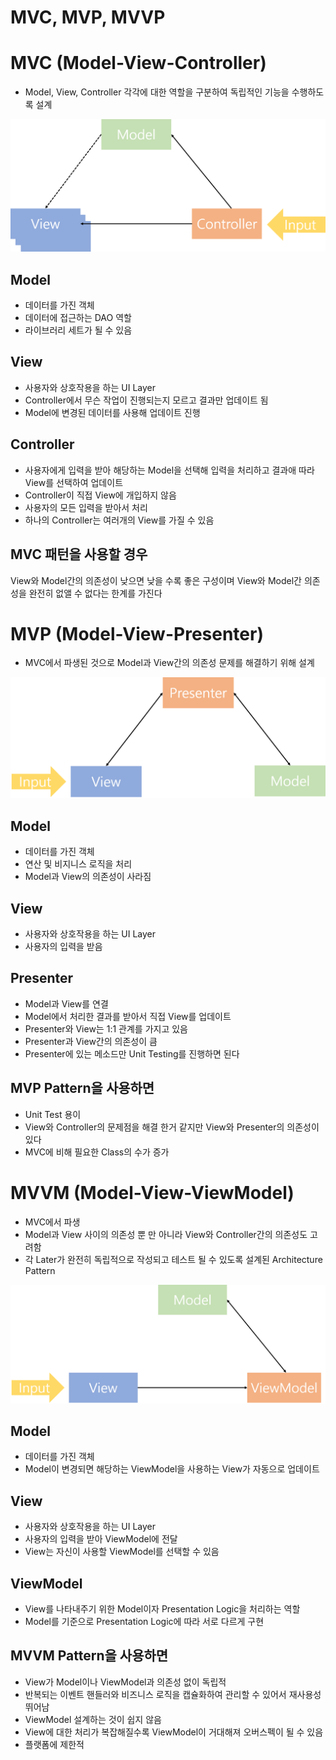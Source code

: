 ﻿# MVC, MVP, MVVP

# MVC (Model-View-Controller)
* Model, View, Controller 각각에 대한 역할을 구분하여 독립적인 기능을 수행하도록 설계

![MVC](https://github.com/KimBoWoon/Android-Practice/blob/master/MVP/MVC.png)

## Model
* 데이터를 가진 객체
* 데이터에 접근하는 DAO 역할
* 라이브러리 세트가 될 수 있음

## View
* 사용자와 상호작용을 하는 UI Layer
* Controller에서 무슨 작업이 진행되는지 모르고 결과만 업데이트 됨
* Model에 변경된 데이터를 사용해 업데이트 진행

## Controller
* 사용자에게 입력을 받아 해당하는 Model을 선택해 입력을 처리하고 결과애 따라 View를 선택하여 업데이트
* Controller이 직접 View에 개입하지 않음
* 사용자의 모든 입력을 받아서 처리
* 하나의 Controller는 여러개의 View를 가질 수 있음

## MVC 패턴을 사용할 경우
View와 Model간의 의존성이 낮으면 낮을 수록 좋은 구성이며 View와 Model간 의존성을 완전히 없앨 수 없다는 한계를 가진다

# MVP (Model-View-Presenter)
* MVC에서 파생된 것으로 Model과 View간의 의존성 문제를 해결하기 위해 설계

![MVP](https://github.com/KimBoWoon/Android-Practice/blob/master/MVP/MVP.png)

## Model
* 데이터를 가진 객체
* 연산 및 비지니스 로직을 처리
* Model과 View의 의존성이 사라짐

## View
* 사용자와 상호작용을 하는 UI Layer
* 사용자의 입력을 받음

## Presenter
* Model과 View를 연결
* Model에서 처리한 결과를 받아서 직접 View를 업데이트
* Presenter와 View는 1:1 관계를 가지고 있음
* Presenter과 View간의 의존성이 큼
* Presenter에 있는 메소드만 Unit Testing를 진행하면 된다

## MVP Pattern을 사용하면
* Unit Test 용이
* View와 Controller의 문제점을 해결 한거 같지만 View와 Presenter의 의존성이 있다
* MVC에 비해 필요한 Class의 수가 증가

# MVVM (Model-View-ViewModel)
* MVC에서 파생
* Model과 View 사이의 의존성 뿐 만 아니라 View와 Controller간의 의존성도 고려함
* 각 Later가 완전히 독립적으로 작성되고 테스트 될 수 있도록 설계된 Architecture Pattern

![MVVM](https://github.com/KimBoWoon/Android-Practice/blob/master/MVP/MVVM.png)

## Model
* 데이터를 가진 객체
* Model이 변경되면 해당하는 ViewModel을 사용하는 View가 자동으로 업데이트

## View
* 사용자와 상호작용을 하는 UI Layer
* 사용자의 입력을 받아 ViewModel에 전달
* View는 자신이 사용할 ViewModel를 선택할 수 있음

## ViewModel
* View를 나타내주기 위한 Model이자 Presentation Logic을 처리하는 역할
* Model를 기준으로 Presentation Logic에 따라 서로 다르게 구현

## MVVM Pattern을 사용하면
* View가 Model이나 ViewModel과 의존성 없이 독립적
* 반복되는 이벤트 핸들러와 비즈니스 로직을 캡슐화하여 관리할 수 있어서 재사용성 뛰어남
* ViewModel 설계하는 것이 쉽지 않음
* View에 대한 처리가 복잡해질수록 ViewModel이 거대해져 오버스펙이 될 수 있음
* 플랫폼에 제한적